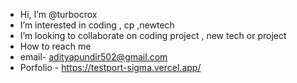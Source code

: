 -  Hi, I’m @turbocrox
-  I’m interested in coding , cp ,newtech 
-  I’m looking to collaborate on  coding project , new tech or project 
-  How to reach me
- email- adityapundir502@gmail.com
 - Porfolio - https://testport-sigma.vercel.app/
<!---
turbocrox/turbocrox is a ✨ special ✨ repository because its `README.md` (this file) appears on your GitHub profile.
You can click the Preview link to take a look at your changes.
--->
